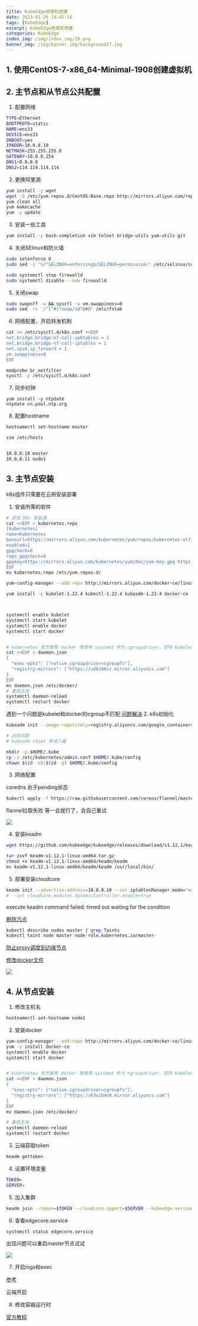 ```yaml
---
title: KubeEdge原理和搭建
date: 2023-01-29 14:42:18
tags: [KubeEdge]
excerpt: KubeEdge原理和搭建
categories: KubeEdge
index_img: /img/index_img/19.png
banner_img: /img/banner_img/background27.jpg
---
```



## 1. 使用CentOS-7-x86_64-Minimal-1908创建虚拟机

## 2. 主节点和从节点公共配置

1. 配置网络

```bash
TYPE=Ethernet
BOOTPROTO=static
NAME=ens33
DEVICE=ens33
ONBOOT=yes
IPADDR=10.0.8.10
NETMASK=255.255.255.0
GATEWAY=10.0.8.254
DNS1=8.8.8.8
DNS2=114.114.114.114
```

2. 更换阿里源


```bash
yum install -y wget
wget -O /etc/yum.repos.d/CentOS-Base.repo http://mirrors.aliyun.com/repo/Centos-7.repo
yum clean all
yum makecache
yum -y update
```

3. 安装一些工具

```bash
yum install -y bash-completion vim telnet bridge-utils yum-utils git
```

4. 关闭SElinux和防火墙

```bash
sudo setenforce 0
sudo sed -i 's/^SELINUX=enforcing$/SELINUX=permissive/' /etc/selinux/config

sudo systemctl stop firewalld
sudo systemctl disable --now firewalld
```

5. 关闭swap

```bash
sudo swapoff -a && sysctl -w vm.swappiness=0
sudo sed -ri '/^[^#]*swap/s@^@#@' /etc/fstab
```

6. 网络配置，开启转发机制

```bash
cat >> /etc/sysctl.d/k8s.conf <<EOF
net.bridge.bridge-nf-call-ip6tables = 1
net.bridge.bridge-nf-call-iptables = 1
net.ipv4.ip_forward = 1
vm.swappiness=0
EOF

modprobe br_netfilter
sysctl -p /etc/sysctl.d/k8s.conf
```

7. 同步时钟


```
yum install -y ntpdate
ntpdate cn.pool.ntp.org
```

8. 配置hostname

```bash
hostnamectl set-hostname master

vim /etc/hosts


10.0.8.10 master
10.0.8.11 node1
```

## 3. 主节点安装

k8s组件只需要在云侧安装部署

1. 安装所需的软件
```bash
# 添加 k8s 安装源
cat <<EOF > kubernetes.repo
[kubernetes]
name=Kubernetes
baseurl=https://mirrors.aliyun.com/kubernetes/yum/repos/kubernetes-el7-x86_64
enabled=1
gpgcheck=0
repo_gpgcheck=0
gpgkey=https://mirrors.aliyun.com/kubernetes/yum/doc/yum-key.gpg https://mirrors.aliyun.com/kubernetes/yum/doc/rpm-package-key.gpg
EOF
mv kubernetes.repo /etc/yum.repos.d/

yum-config-manager --add-repo http://mirrors.aliyun.com/docker-ce/linux/centos/docker-ce.repo

yum install -y kubelet-1.22.4 kubectl-1.22.4 kubeadm-1.22.4 docker-ce



systemctl enable kubelet
systemctl start kubelet
systemctl enable docker
systemctl start docker


# kubernetes 官方推荐 docker 等使用 systemd 作为 cgroupdriver，否则 kubelet 启动不了
cat <<EOF > daemon.json
{
  "exec-opts": ["native.cgroupdriver=cgroupfs"],
  "registry-mirrors": ["https://ud6340vz.mirror.aliyuncs.com"]
}
EOF
mv daemon.json /etc/docker/
# 重启生效
systemctl daemon-reload
systemctl restart docker
```
遇到一个问题是kubelet和docker的cgroup不匹配
[问题解决](https://blog.csdn.net/mkdir_/article/details/109189436)
2. k8s初始化

```bash
kubeadm init --image-repository=registry.aliyuncs.com/google_containers --pod-network-cidr=10.244.0.0/16

# 出现问题
# kubeadm reset 多试几遍

mkdir -p $HOME/.kube
cp -i /etc/kubernetes/admin.conf $HOME/.kube/config
chown $(id -u):$(id -g) $HOME/.kube/config
```


3. 网络配置

coredns 处于pending状态

```bash
kubectl apply -f https://raw.githubusercontent.com/coreos/flannel/master/Documentation/kube-flannel.yml

```

flannel拉取失败
等一会就行了，会自己重试

![](https://raw.githubusercontent.com/univwang/img/master/20230214163243.png)


4. 安装keadm

```bash
wget https://github.com/kubeedge/kubeedge/releases/download/v1.12.1/keadm-v1.12.1-linux-amd64.tar.gz

tar zxvf keadm-v1.12.1-linux-amd64.tar.gz
chmod +x keadm-v1.12.1-linux-amd64/keadm/keadm
mv keadm-v1.12.1-linux-amd64/keadm/keadm /usr/local/bin/
```

5. 部署安装cloudcore

```bash
keadm init --advertise-address=10.0.8.10 --set iptablesManager.mode="external" --profile version=v1.12.1
# --set cloudCore.modules.dynamicController.enable=true
```
execute keadm command failed: timed out waiting for the condition

[删除污点](http://www.yaotu.net/biancheng/54088.html)

```bash
kubectl describe nodes master | grep Taints
kubectl taint node master node-role.kubernetes.io/master-

```

<!-- [增加容忍度](https://blog.csdn.net/weixin_45566487/article/details/127184033) (未做) -->
[防止proxy调度到边缘节点](https://www.cnblogs.com/ltaodream/p/15200259.html)
<!-- [防止proxy调度](https://segmentfault.com/a/1190000040225049) -->
[修改docker文件](https://blog.csdn.net/douniwanwcy/article/details/123986354)

![](https://raw.githubusercontent.com/univwang/img/master/20230214172244.png)

## 4. 从节点安装


1. 修改主机名
```bash
hostnamectl set-hostname node1
```
2. 安装docker

```bash
yum-config-manager --add-repo http://mirrors.aliyun.com/docker-ce/linux/centos/docker-ce.repo
yum -y install docker-ce
systemctl enable docker
systemctl start docker


# kubernetes 官方推荐 docker 等使用 systemd 作为 cgroupdriver，否则 kubelet 启动不了
cat <<EOF > daemon.json
{
  "exec-opts": ["native.cgroupdriver=cgroupfs"],
  "registry-mirrors": ["https://63xzb4n0.mirror.aliyuncs.com"]
}
EOF
mv daemon.json /etc/docker/

# 重启生效
systemctl daemon-reload
systemctl restart docker
```

3. 云端获取token

```bash
keadm gettoken
```
4. 设置环境变量

```bash
TOKEN=
SERVER=
```

5. 加入集群

```bash
keadm join --token=$TOKEN --cloudcore-ipport=$SERVER --kubeedge-version=1.12.1
```

6. 查看edgecore.service

```bash
systemctl status edgecore.service 
```
出现问题可以重启master节点试试

![](https://raw.githubusercontent.com/univwang/img/master/20230214175020.png)

7. 开启logs和exec

[参考](https://www.bilibili.com/video/BV1z84y1r79h/?spm_id_from=333.337.search-card.all.click&vd_source=79e5dcf7c720cad10d7ab9bc065cbe1a)

云端开启

8. 修改容器运行时

[官方教程](https://kubeedge.io/zh/docs/advanced/cri/)
